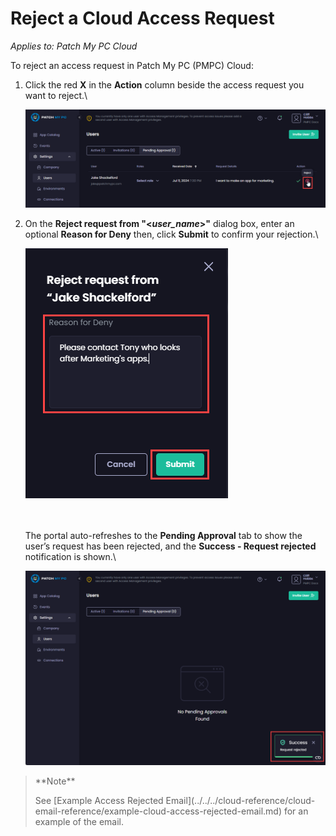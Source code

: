 # Reject a Cloud Access Request

_Applies to: Patch My PC Cloud_

To reject an access request in Patch My PC (PMPC) Cloud:

1.  Click the red **X** in the **Action** column beside the access request you want to reject.\\

    ![Selecting the Access Request to Reject](/_images/image-(623).png)
2.  On the **Reject request from "<**_**user\_name**_**>"** dialog box, enter an optional **Reason for Deny** then, click **Submit** to confirm your rejection.\\

    ![](/_images/image-(624).png)

    \
    \
    The portal auto-refreshes to the **Pending Approval** tab to show the user’s request has been rejected, and the **Success - Request rejected** notification is shown.\\

    !["Success- Request rejected" notification](/_images/image-(625).png)

> \*\*Note\*\*
>
> See \[Example Access Rejected Email]\(../../../cloud-reference/cloud-email-reference/example-cloud-access-rejected-email.md) for an example of the email.